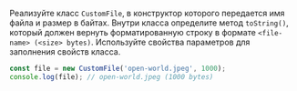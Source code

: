 
Реализуйте класс `CustomFile`, в конструктор которого передается имя файла и размер в байтах. Внутри класса определите метод `toString()`, который должен вернуть форматированную строку в формате `<file-name> (<size> bytes)`. Используйте свойства параметров для заполнения свойств класса.

```typescript
const file = new CustomFile('open-world.jpeg', 1000);
console.log(file); // open-world.jpeg (1000 bytes)
```
